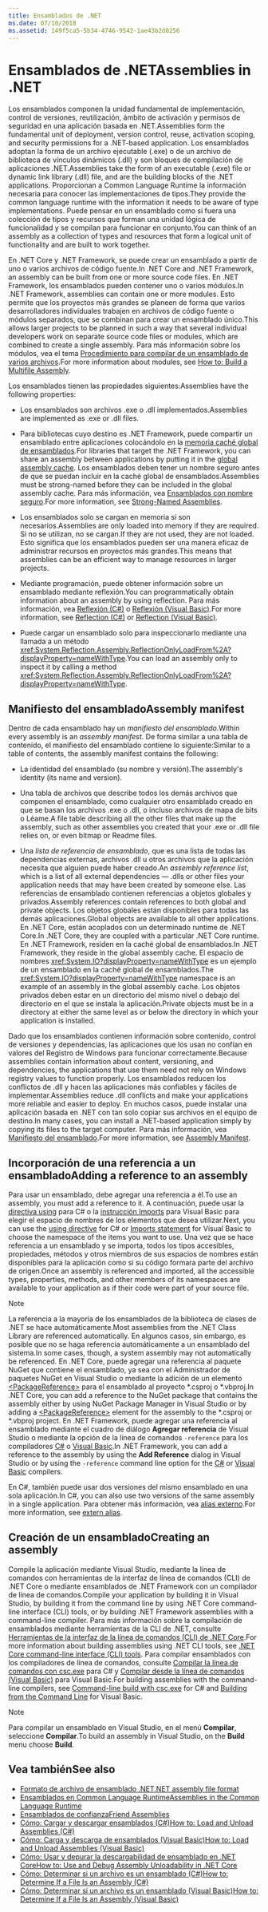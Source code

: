```yaml
---
title: Ensamblados de .NET
ms.date: 07/10/2018
ms.assetid: 149f5ca5-5b34-4746-9542-1ae43b2d0256
---
```

# <a name="assemblies-in-net"></a><span data-ttu-id="6c384-102">Ensamblados de .NET</span><span class="sxs-lookup"><span data-stu-id="6c384-102">Assemblies in .NET</span></span>

<span data-ttu-id="6c384-103">Los ensamblados componen la unidad fundamental de implementación, control de versiones, reutilización, ámbito de activación y permisos de seguridad en una aplicación basada en .NET.</span><span class="sxs-lookup"><span data-stu-id="6c384-103">Assemblies form the fundamental unit of deployment, version control, reuse, activation scoping, and security permissions for a .NET-based application.</span></span> <span data-ttu-id="6c384-104">Los ensamblados adoptan la forma de un archivo ejecutable (.exe) o de un archivo de biblioteca de vínculos dinámicos (.dll) y son bloques de compilación de aplicaciones .NET.</span><span class="sxs-lookup"><span data-stu-id="6c384-104">Assemblies take the form of an executable (.exe) file or dynamic link library (.dll) file, and are the building blocks of the .NET applications.</span></span> <span data-ttu-id="6c384-105">Proporcionan a Common Language Runtime la información necesaria para conocer las implementaciones de tipos.</span><span class="sxs-lookup"><span data-stu-id="6c384-105">They provide the common language runtime with the information it needs to be aware of type implementations.</span></span> <span data-ttu-id="6c384-106">Puede pensar en un ensamblado como si fuera una colección de tipos y recursos que forman una unidad lógica de funcionalidad y se compilan para funcionar en conjunto.</span><span class="sxs-lookup"><span data-stu-id="6c384-106">You can think of an assembly as a collection of types and resources that form a logical unit of functionality and are built to work together.</span></span>

<span data-ttu-id="6c384-107">En .NET Core y .NET Framework, se puede crear un ensamblado a partir de uno o varios archivos de código fuente.</span><span class="sxs-lookup"><span data-stu-id="6c384-107">In .NET Core and .NET Framework, an assembly can be built from one or more source code files.</span></span> <span data-ttu-id="6c384-108">En .NET Framework, los ensamblados pueden contener uno o varios módulos.</span><span class="sxs-lookup"><span data-stu-id="6c384-108">In .NET Framework, assemblies can contain one or more modules.</span></span> <span data-ttu-id="6c384-109">Esto permite que los proyectos más grandes se planeen de forma que varios desarrolladores individuales trabajen en archivos de código fuente o módulos separados, que se combinan para crear un ensamblado único.</span><span class="sxs-lookup"><span data-stu-id="6c384-109">This allows larger projects to be planned in such a way that several individual developers work on separate source code files or modules, which are combined to create a single assembly.</span></span> <span data-ttu-id="6c384-110">Para más información sobre los módulos, vea el tema [Procedimiento para compilar de un ensamblado de varios archivos](../../framework/app-domains/how-to-build-a-multifile-assembly.md).</span><span class="sxs-lookup"><span data-stu-id="6c384-110">For more information about modules, see [How to: Build a Multifile Assembly](../../framework/app-domains/how-to-build-a-multifile-assembly.md).</span></span>

<span data-ttu-id="6c384-111">Los ensamblados tienen las propiedades siguientes:</span><span class="sxs-lookup"><span data-stu-id="6c384-111">Assemblies have the following properties:</span></span>

- <span data-ttu-id="6c384-112">Los ensamblados son archivos .exe o .dll implementados.</span><span class="sxs-lookup"><span data-stu-id="6c384-112">Assemblies are implemented as .exe or .dll files.</span></span>

- <span data-ttu-id="6c384-113">Para bibliotecas cuyo destino es .NET Framework, puede compartir un ensamblado entre aplicaciones colocándolo en la [memoria caché global de ensamblados](../../framework/app-domains/gac.md).</span><span class="sxs-lookup"><span data-stu-id="6c384-113">For libraries that target the .NET Framework, you can share an assembly between applications by putting it in the [global assembly cache](../../framework/app-domains/gac.md).</span></span> <span data-ttu-id="6c384-114">Los ensamblados deben tener un nombre seguro antes de que se puedan incluir en la caché global de ensamblados.</span><span class="sxs-lookup"><span data-stu-id="6c384-114">Assemblies must be strong-named before they can be included in the global assembly cache.</span></span> <span data-ttu-id="6c384-115">Para más información, vea [Ensamblados con nombre seguro](../../framework/app-domains/strong-named-assemblies.md).</span><span class="sxs-lookup"><span data-stu-id="6c384-115">For more information, see [Strong-Named Assemblies](../../framework/app-domains/strong-named-assemblies.md).</span></span>

- <span data-ttu-id="6c384-116">Los ensamblados solo se cargan en memoria si son necesarios.</span><span class="sxs-lookup"><span data-stu-id="6c384-116">Assemblies are only loaded into memory if they are required.</span></span> <span data-ttu-id="6c384-117">Si no se utilizan, no se cargan.</span><span class="sxs-lookup"><span data-stu-id="6c384-117">If they are not used, they are not loaded.</span></span> <span data-ttu-id="6c384-118">Esto significa que los ensamblados pueden ser una manera eficaz de administrar recursos en proyectos más grandes.</span><span class="sxs-lookup"><span data-stu-id="6c384-118">This means that assemblies can be an efficient way to manage resources in larger projects.</span></span>

- <span data-ttu-id="6c384-119">Mediante programación, puede obtener información sobre un ensamblado mediante reflexión.</span><span class="sxs-lookup"><span data-stu-id="6c384-119">You can programmatically obtain information about an assembly by using reflection.</span></span> <span data-ttu-id="6c384-120">Para más información, vea [Reflexión (C#)](../../csharp/programming-guide/concepts/reflection.md) o [Reflexión (Visual Basic)](../../visual-basic/programming-guide/concepts/reflection.md).</span><span class="sxs-lookup"><span data-stu-id="6c384-120">For more information, see [Reflection (C#)](../../csharp/programming-guide/concepts/reflection.md) or [Reflection (Visual Basic)](../../visual-basic/programming-guide/concepts/reflection.md).</span></span>

- <span data-ttu-id="6c384-121">Puede cargar un ensamblado solo para inspeccionarlo mediante una llamada a un método <xref:System.Reflection.Assembly.ReflectionOnlyLoadFrom%2A?displayProperty=nameWithType>.</span><span class="sxs-lookup"><span data-stu-id="6c384-121">You can load an assembly only to inspect it by calling a method <xref:System.Reflection.Assembly.ReflectionOnlyLoadFrom%2A?displayProperty=nameWithType>.</span></span>

## <a name="assembly-manifest"></a><span data-ttu-id="6c384-122">Manifiesto del ensamblado</span><span class="sxs-lookup"><span data-stu-id="6c384-122">Assembly manifest</span></span>

<span data-ttu-id="6c384-123">Dentro de cada ensamblado hay un *manifiesto del ensamblado*.</span><span class="sxs-lookup"><span data-stu-id="6c384-123">Within every assembly is an *assembly manifest*.</span></span> <span data-ttu-id="6c384-124">De forma similar a una tabla de contenido, el manifiesto del ensamblado contiene lo siguiente:</span><span class="sxs-lookup"><span data-stu-id="6c384-124">Similar to a table of contents, the assembly manifest contains the following:</span></span>

- <span data-ttu-id="6c384-125">La identidad del ensamblado (su nombre y versión).</span><span class="sxs-lookup"><span data-stu-id="6c384-125">The assembly's identity (its name and version).</span></span>

- <span data-ttu-id="6c384-126">Una tabla de archivos que describe todos los demás archivos que componen el ensamblado, como cualquier otro ensamblado creado en que se basan los archivos .exe o .dll, o incluso archivos de mapa de bits o Léame.</span><span class="sxs-lookup"><span data-stu-id="6c384-126">A file table describing all the other files that make up the assembly, such as other assemblies you created that your .exe or .dll file relies on, or even bitmap or Readme files.</span></span>

- <span data-ttu-id="6c384-127">Una *lista de referencia de ensamblado*, que es una lista de todas las dependencias externas, archivos .dll u otros archivos que la aplicación necesita que alguien puede haber creado.</span><span class="sxs-lookup"><span data-stu-id="6c384-127">An *assembly reference list*, which is a list of all external dependencies — .dlls or other files your application needs that may have been created by someone else.</span></span> <span data-ttu-id="6c384-128">Las referencias de ensamblado contienen referencias a objetos globales y privados.</span><span class="sxs-lookup"><span data-stu-id="6c384-128">Assembly references contain references to both global and private objects.</span></span> <span data-ttu-id="6c384-129">Los objetos globales están disponibles para todas las demás aplicaciones.</span><span class="sxs-lookup"><span data-stu-id="6c384-129">Global objects are available to all other applications.</span></span> <span data-ttu-id="6c384-130">En .NET Core, están acoplados con un determinado runtime de .NET Core.</span><span class="sxs-lookup"><span data-stu-id="6c384-130">In .NET Core, they are coupled with a particular .NET Core runtime.</span></span> <span data-ttu-id="6c384-131">En .NET Framework, residen en la caché global de ensamblados.</span><span class="sxs-lookup"><span data-stu-id="6c384-131">In .NET Framework, they reside in the global assembly cache.</span></span> <span data-ttu-id="6c384-132">El espacio de nombres <xref:System.IO?displayProperty=nameWithType> es un ejemplo de un ensamblado en la caché global de ensamblados.</span><span class="sxs-lookup"><span data-stu-id="6c384-132">The <xref:System.IO?displayProperty=nameWithType> namespace is an example of an assembly in the global assembly cache.</span></span> <span data-ttu-id="6c384-133">Los objetos privados deben estar en un directorio del mismo nivel o debajo del directorio en el que se instala la aplicación.</span><span class="sxs-lookup"><span data-stu-id="6c384-133">Private objects must be in a directory at either the same level as or below the directory in which your application is installed.</span></span>

<span data-ttu-id="6c384-134">Dado que los ensamblados contienen información sobre contenido, control de versiones y dependencias, las aplicaciones que los usan no confían en valores del Registro de Windows para funcionar correctamente.</span><span class="sxs-lookup"><span data-stu-id="6c384-134">Because assemblies contain information about content, versioning, and dependencies, the applications that use them need not rely on Windows registry values to function properly.</span></span> <span data-ttu-id="6c384-135">Los ensamblados reducen los conflictos de .dll y hacen las aplicaciones más confiables y fáciles de implementar.</span><span class="sxs-lookup"><span data-stu-id="6c384-135">Assemblies reduce .dll conflicts and make your applications more reliable and easier to deploy.</span></span> <span data-ttu-id="6c384-136">En muchos casos, puede instalar una aplicación basada en .NET con tan solo copiar sus archivos en el equipo de destino.</span><span class="sxs-lookup"><span data-stu-id="6c384-136">In many cases, you can install a .NET-based application simply by copying its files to the target computer.</span></span> <span data-ttu-id="6c384-137">Para más información, vea [Manifiesto del ensamblado](../../framework/app-domains/assembly-manifest.md).</span><span class="sxs-lookup"><span data-stu-id="6c384-137">For more information, see [Assembly Manifest](../../framework/app-domains/assembly-manifest.md).</span></span>

## <a name="adding-a-reference-to-an-assembly"></a><span data-ttu-id="6c384-138">Incorporación de una referencia a un ensamblado</span><span class="sxs-lookup"><span data-stu-id="6c384-138">Adding a reference to an assembly</span></span>

<span data-ttu-id="6c384-139">Para usar un ensamblado, debe agregar una referencia a él.</span><span class="sxs-lookup"><span data-stu-id="6c384-139">To use an assembly, you must add a reference to it.</span></span> <span data-ttu-id="6c384-140">A continuación, puede usar la [directiva using](../../csharp/language-reference/keywords/using-directive.md) para C# o la [instrucción Imports](../../visual-basic/language-reference/statements/imports-statement-net-namespace-and-type.md) para Visual Basic para elegir el espacio de nombres de los elementos que desea utilizar.</span><span class="sxs-lookup"><span data-stu-id="6c384-140">Next, you can use the [using directive](../../csharp/language-reference/keywords/using-directive.md) for C# or [Imports statement](../../visual-basic/language-reference/statements/imports-statement-net-namespace-and-type.md) for Visual Basic to choose the namespace of the items you want to use.</span></span> <span data-ttu-id="6c384-141">Una vez que se hace referencia a un ensamblado y se importa, todos los tipos accesibles, propiedades, métodos y otros miembros de sus espacios de nombres están disponibles para la aplicación como si su código formara parte del archivo de origen.</span><span class="sxs-lookup"><span data-stu-id="6c384-141">Once an assembly is referenced and imported, all the accessible types, properties, methods, and other members of its namespaces are available to your application as if their code were part of your source file.</span></span>

> [!NOTE]
> <span data-ttu-id="6c384-142">La referencia a la mayoría de los ensamblados de la biblioteca de clases de .NET se hace automáticamente.</span><span class="sxs-lookup"><span data-stu-id="6c384-142">Most assemblies from the .NET Class Library are referenced automatically.</span></span> <span data-ttu-id="6c384-143">En algunos casos, sin embargo, es posible que no se haga referencia automáticamente a un ensamblado del sistema.</span><span class="sxs-lookup"><span data-stu-id="6c384-143">In some cases, though, a system assembly may not automatically be referenced.</span></span> <span data-ttu-id="6c384-144">En .NET Core, puede agregar una referencia al paquete NuGet que contiene el ensamblado, ya sea con el Administrador de paquetes NuGet en Visual Studio o mediante la adición de un elemento [\<PackageReference>](../../core/tools/dependencies.md#the-new-packagereference-element) para el ensamblado al proyecto \*.csproj o \*.vbproj.</span><span class="sxs-lookup"><span data-stu-id="6c384-144">In .NET Core, you can add a reference to the NuGet package that contains the assembly either by using NuGet Package Manager in Visual Studio or by adding a [\<PackageReference>](../../core/tools/dependencies.md#the-new-packagereference-element) element for the assembly to the \*.csproj or \*.vbproj project.</span></span> <span data-ttu-id="6c384-145">En .NET Framework, puede agregar una referencia al ensamblado mediante el cuadro de diálogo **Agregar referencia** de Visual Studio o mediante la opción de la línea de comandos `-reference` para los compiladores [C#](../../csharp/language-reference/compiler-options/reference-compiler-option.md) o [Visual Basic](../../visual-basic/reference/command-line-compiler/reference.md).</span><span class="sxs-lookup"><span data-stu-id="6c384-145">In .NET Framework, you can add a reference to the assembly by using the **Add Reference** dialog in Visual Studio or by using the `-reference` command line option for the [C#](../../csharp/language-reference/compiler-options/reference-compiler-option.md) or [Visual Basic](../../visual-basic/reference/command-line-compiler/reference.md) compilers.</span></span>

<span data-ttu-id="6c384-146">En C#, también puede usar dos versiones del mismo ensamblado en una sola aplicación.</span><span class="sxs-lookup"><span data-stu-id="6c384-146">In C#, you can also use two versions of the same assembly in a single application.</span></span> <span data-ttu-id="6c384-147">Para obtener más información, vea [alias externo](../../csharp/language-reference/keywords/extern-alias.md).</span><span class="sxs-lookup"><span data-stu-id="6c384-147">For more information, see [extern alias](../../csharp/language-reference/keywords/extern-alias.md).</span></span>

## <a name="creating-an-assembly"></a><span data-ttu-id="6c384-148">Creación de un ensamblado</span><span class="sxs-lookup"><span data-stu-id="6c384-148">Creating an assembly</span></span>

<span data-ttu-id="6c384-149">Compile la aplicación mediante Visual Studio, mediante la línea de comandos con herramientas de la interfaz de línea de comandos (CLI) de .NET Core o mediante ensamblados de .NET Framework con un compilador de línea de comandos.</span><span class="sxs-lookup"><span data-stu-id="6c384-149">Compile your application by building it in Visual Studio, by building it from the command line by using .NET Core command-line interface (CLI) tools, or by building .NET Framework assemblies with a command-line compiler.</span></span> <span data-ttu-id="6c384-150">Para más información sobre la compilación de ensamblados mediante herramientas de la CLI de .NET, consulte [Herramientas de la interfaz de la línea de comandos (CLI) de .NET Core](../../core/tools/index.md).</span><span class="sxs-lookup"><span data-stu-id="6c384-150">For more information about building assemblies using .NET CLI tools, see [.NET Core command-line interface (CLI) tools](../../core/tools/index.md).</span></span> <span data-ttu-id="6c384-151">Para compilar ensamblados con los compiladores de línea de comandos, consulte [Compilar la línea de comandos con csc.exe](../../csharp/language-reference/compiler-options/command-line-building-with-csc-exe.md) para C# y [Compilar desde la línea de comandos (Visual Basic)](../../visual-basic/reference/command-line-compiler/building-from-the-command-line.md) para Visual Basic.</span><span class="sxs-lookup"><span data-stu-id="6c384-151">For building assemblies with the command-line compilers, see [Command-line build with csc.exe](../../csharp/language-reference/compiler-options/command-line-building-with-csc-exe.md) for C# and [Building from the Command Line](../../visual-basic/reference/command-line-compiler/building-from-the-command-line.md) for Visual Basic.</span></span>

> [!NOTE]
> <span data-ttu-id="6c384-152">Para compilar un ensamblado en Visual Studio, en el menú **Compilar**, seleccione **Compilar**.</span><span class="sxs-lookup"><span data-stu-id="6c384-152">To build an assembly in Visual Studio, on the **Build** menu choose **Build**.</span></span>

## <a name="see-also"></a><span data-ttu-id="6c384-153">Vea también</span><span class="sxs-lookup"><span data-stu-id="6c384-153">See also</span></span>

- [<span data-ttu-id="6c384-154">Formato de archivo de ensamblado .NET</span><span class="sxs-lookup"><span data-stu-id="6c384-154">.NET assembly file format</span></span>](file-format.md)
- [<span data-ttu-id="6c384-155">Ensamblados en Common Language Runtime</span><span class="sxs-lookup"><span data-stu-id="6c384-155">Assemblies in the Common Language Runtime</span></span>](../../framework/app-domains/assemblies-in-the-common-language-runtime.md)
- [<span data-ttu-id="6c384-156">Ensamblados de confianza</span><span class="sxs-lookup"><span data-stu-id="6c384-156">Friend Assemblies</span></span>](friend-assemblies.md)
- [<span data-ttu-id="6c384-157">Cómo: Cargar y descargar ensamblados (C#)</span><span class="sxs-lookup"><span data-stu-id="6c384-157">How to: Load and Unload Assemblies (C#)</span></span>](../../csharp/programming-guide/concepts/assemblies-gac/how-to-load-and-unload-assemblies.md)
- [<span data-ttu-id="6c384-158">Cómo: Carga y descarga de ensamblados (Visual Basic)</span><span class="sxs-lookup"><span data-stu-id="6c384-158">How to: Load and Unload Assemblies (Visual Basic)</span></span>](../../visual-basic/programming-guide/concepts/assemblies-gac/how-to-load-and-unload-assemblies.md)
- [<span data-ttu-id="6c384-159">Cómo: Usar y depurar la descargabilidad de ensamblado en .NET Core</span><span class="sxs-lookup"><span data-stu-id="6c384-159">How to: Use and Debug Assembly Unloadability in .NET Core</span></span>](unloadability-howto.md)
- [<span data-ttu-id="6c384-160">Cómo: Determinar si un archivo es un ensamblado (C#)</span><span class="sxs-lookup"><span data-stu-id="6c384-160">How to: Determine If a File Is an Assembly (C#)</span></span>](../../csharp/programming-guide/concepts/assemblies-gac/how-to-determine-if-a-file-is-an-assembly.md)
- [<span data-ttu-id="6c384-161">Cómo: Determinar si un archivo es un ensamblado (Visual Basic)</span><span class="sxs-lookup"><span data-stu-id="6c384-161">How to: Determine If a File Is an Assembly (Visual Basic)</span></span>](../../visual-basic/programming-guide/concepts/assemblies-gac/how-to-determine-if-a-file-is-an-assembly.md)
